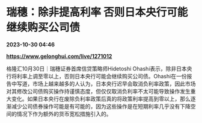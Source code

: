 # 瑞穗：除非提高利率 否则日本央行可能继续购买公司债

**2023-10-30 04:46**

**https://www.gelonghui.com/live/1271012**

格隆汇10月30日｜瑞穗证券首席信贷策略师Hidetoshi Ohashi表示，除非日本央行将利率上调至零以上，否则日本央行可能会继续购买公司债。Ohashi在一份报告中写道，市场上越来越多的人认为，日本央行迟早会取消负利率政策，因此市场对其修改公司债购买操作持谨慎态度，但仅仅取消负利率不太可能导致操作发生重大变化。如果日本央行在废除负利率政策后真的将政策利率提高到零以上，那么逐渐减少公司债券操作可能是有可能的，因为这些操作是在短期利率几乎没有下降空间的情况下作为额外的货币宽松措施引入的。